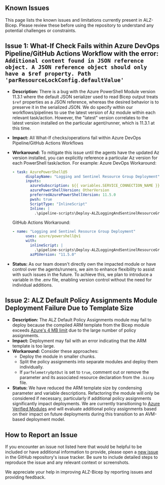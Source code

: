 <!-- markdownlint-disable -->
## Known Issues
<!-- markdownlint-restore -->

This page lists the known issues and limitations currently present in ALZ-Bicep. Please review these before using the repository to understand any potential challenges or constraints.

## Issue 1: What-If Check Fails within Azure DevOps Pipeline/GitHub Actions Workflow with the error: `Additional content found in JSON reference object. A JSON reference object should only have a $ref property. Path 'parResourceLockConfig.defaultValue'`

- **Description:** There is a bug with the Azure PowerShell Module version 11.3.1 where the default JSON serializer used to read Bicep output treats `$ref` properties as a JSON reference, whereas the desired behavior is to preserve it in the serialized JSON. We do specify within our workflows/pipelines to use the latest version of Az module within each relevant task/action. However, the "latest" version correlates to the latest version installed on the particular agent/runner, which is 11.3.1 at this time.
- **Impact:** All What-If checks/operations fail within Azure DevOps Pipeline/GitHub Actions Workflows
- **Workaround:** To mitigate this issue until the agents have the updated Az version installed, you can explicitly reference a particular Az version for each PowerShell task/action. For example:
  Azure DevOps Workaround:

  ```yaml
  - task: AzurePowerShell@5
        displayName: "Logging and Sentinel Resource Group Deployment"
        inputs:
          azureSubscription: ${{ variables.SERVICE_CONNECTION_NAME }}
          azurePowerShellVersion: OtherVersion
          preferredAzurePowerShellVersion: 11.5.0
          pwsh: true
          ScriptType: "InlineScript"
          Inline: |
            .\pipeline-scripts\Deploy-ALZLoggingAndSentinelResourceGroup.ps1
  ```

  GitHub Actions Workaround:

  ```yaml
  - name: "Logging and Sentinel Resource Group Deployment"
        uses: azure/powershell@v1
        with:
          inlineScript: |
            .\pipeline-scripts\Deploy-ALZLoggingAndSentinelResourceGroup.ps1
          azPSVersion: "11.5.0"
  ```

- **Status:** As our team doesn't directly own the impacted module or have control over the agents/runners, we aim to enhance flexibility to assist with such issues in the future. To achieve this, we plan to introduce a variable in the .env file, enabling version control without the need for individual additions.

## Issue 2: ALZ Default Policy Assignments Module Deployment Failure Due to Template Size

- **Description:** The ALZ Default Policy Assignments module may fail to deploy because the compiled ARM template from the Bicep module exceeds [Azure's 4 MB limit](https://learn.microsoft.com/en-us/azure/azure-resource-manager/templates/best-practices#template-limits) due to the large number of policy assignments.
- **Impact:** Deployment may fail with an error indicating that the ARM template is too large.
- **Workaround:** Consider these approaches:
  - Deploy the module in smaller chunks.
  - Split the policy assignments into separate modules and deploy them individually.
  - If `parTelemetryOptOut` is set to `true`, comment out or remove the parameter and its associated resource declaration from the `.bicep` file.
- **Status:** We have reduced the ARM template size by condensing parameter and variable descriptions. Refactoring the module will only be considered if necessary, particularly if additional policy assignments significantly impact deployments. We are currently transitioning to [Azure Verified Modules](https://github.com/Azure/ALZ-Bicep/issues/791) and will evaluate additional policy assignments based on their impact on future deployments during this transition to an AVM-based deployment model.

## How to Report an Issue

If you encounter an issue not listed here that would be helpful to be included or have additional information to provide, please open a [new issue](https://github.com/Azure/ALZ-Bicep/issues/new?assignees=&labels=bug&projects=&template=bug-report-issue-form.yaml&title=%5BPLACEHOLDER%5D+-+Place+a+descriptive+title+here) in the GitHub repository's issue tracker. Be sure to include detailed steps to reproduce the issue and any relevant context or screenshots.

We appreciate your help in improving ALZ-Bicep by reporting issues and providing feedback.
